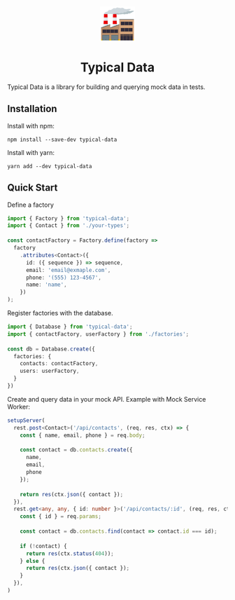 <div align="center">
    <img
    height="80"
    width="80"
    alt="factory"
    src="https://raw.githubusercontent.com/davidtkramer/typical-data/7180b347449fc02d5f8daf68dc65ec27c853260e/logo.png"
  />
  <p />
  <h1>Typical Data</h1>
</div>

Typical Data is a library for building and querying mock data in tests. 

## Installation

Install with npm:
```
npm install --save-dev typical-data
```

Install with yarn:
```
yarn add --dev typical-data
```

## Quick Start

Define a factory 

```typescript
import { Factory } from 'typical-data';
import { Contact } from './your-types';

const contactFactory = Factory.define(factory =>
  factory
    .attributes<Contact>({
      id: ({ sequence }) => sequence,
      email: 'email@exmaple.com',
      phone: '(555) 123-4567',
      name: 'name',
    })
);
```

Register factories with the database.

```typescript
import { Database } from 'typical-data';
import { contactFactory, userFactory } from './factories'; 

const db = Database.create({
  factories: {
    contacts: contactFactory,
    users: userFactory,
  }
})
```

Create and query data in your mock API. Example with Mock Service Worker:

```typescript
setupServer(
  rest.post<Contact>('/api/contacts', (req, res, ctx) => {
    const { name, email, phone } = req.body;

    const contact = db.contacts.create({
      name,
      email,
      phone
    });

    return res(ctx.json({ contact });
  }),
  rest.get<any, any, { id: number }>('/api/contacts/:id', (req, res, ctx) => {
    const { id } = req.params;

    const contact = db.contacts.find(contact => contact.id === id);
    
    if (!contact) {
      return res(ctx.status(404));
    } else {
      return res(ctx.json({ contact });
    }  
  }),
)
```


